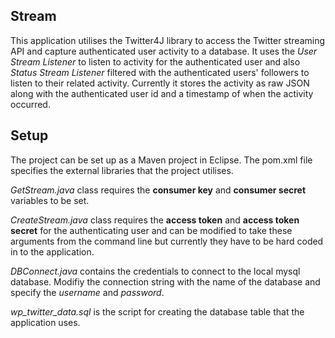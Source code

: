 ## Stream
This application utilises the Twitter4J library to access the Twitter streaming API and capture authenticated user activity to a database. It uses the *User Stream Listener* to listen to activity for the authenticated user and also *Status Stream Listener* filtered with the authenticated users' followers to listen to their related activity. 
Currently it stores the activity as raw JSON along with the authenticated user id and a timestamp of when the activity occurred.

## Setup
The project can be set up as a Maven project in Eclipse. The pom.xml file specifies the external libraries that the project utilises.

*GetStream.java* class requires the **consumer key** and **consumer secret** variables to be set. 

*CreateStream.java* class requires the **access token** and **access token secret** for the authenticating user and can be modified to take these arguments from the command line but currently they have to be hard coded in to the application. 

*DBConnect.java* contains the credentials to connect to the local mysql database. Modifiy the connection string with the name of the database and specify the *username* and *password*.

*wp_twitter_data.sql* is the script for creating the database table that the application uses. 
